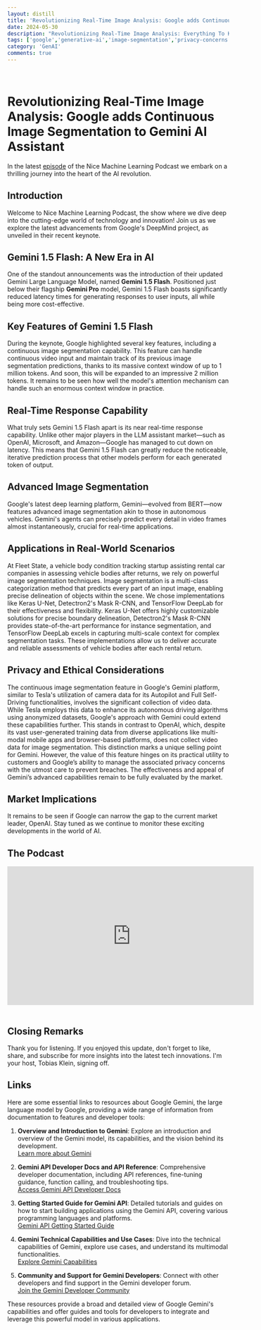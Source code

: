 ```yaml
---
layout: distill
title: 'Revolutionizing Real-Time Image Analysis: Google adds Continuous Image Segmenation to Gemini AI Assistant'
date: 2024-05-30
description: "Revolutionizing Real-Time Image Analysis: Everything To Know about Google's Gemini 1.5 Flash!"
tags: ['google','generative-ai','image-segmentation','privacy-concerns', 'massive-context-window']
category: 'GenAI'
comments: true
---
```


<br>

# Revolutionizing Real-Time Image Analysis: Google adds Continuous Image Segmentation to Gemini AI Assistant

In the latest [episode](#the-podcast) of the Nice Machine Learning Podcast we embark on a thrilling journey into the heart of the AI revolution.

## Introduction

Welcome to Nice Machine Learning Podcast, the show where we dive deep into the cutting-edge world of technology and innovation! Join us as we explore the latest advancements from Google's DeepMind project, as unveiled in their recent keynote.

## Gemini 1.5 Flash: A New Era in AI

One of the standout announcements was the introduction of their updated Gemini Large Language Model, named **Gemini 1.5 Flash**. Positioned just below their flagship **Gemini Pro** model, Gemini 1.5 Flash boasts significantly reduced latency times for generating responses to user inputs, all while being more cost-effective.

## Key Features of Gemini 1.5 Flash

During the keynote, Google highlighted several key features, including a continuous image segmentation capability. This feature can handle continuous video input and maintain track of its previous image segmentation predictions, thanks to its massive context window of up to 1 million tokens. And soon, this will be expanded to an impressive 2 million tokens. It remains to be seen how well the model's attention mechanism can handle such an enormous context window in practice.

## Real-Time Response Capability

What truly sets Gemini 1.5 Flash apart is its near real-time response capability. Unlike other major players in the LLM assistant market—such as OpenAI, Microsoft, and Amazon—Google has managed to cut down on latency. This means that Gemini 1.5 Flash can greatly reduce the noticeable, iterative prediction process that other models perform for each generated token of output.

## Advanced Image Segmentation

Google's latest deep learning platform, Gemini—evolved from BERT—now features advanced image segmentation akin to those in autonomous vehicles. Gemini's agents can precisely predict every detail in video frames almost instantaneously, crucial for real-time applications.

## Applications in Real-World Scenarios

At Fleet State, a vehicle body condition tracking startup assisting rental car companies in assessing vehicle bodies after returns, we rely on powerful image segmentation techniques. Image segmentation is a multi-class categorization method that predicts every part of an input image, enabling precise delineation of objects within the scene. We chose implementations like Keras U-Net, Detectron2's Mask R-CNN, and TensorFlow DeepLab for their effectiveness and flexibility. Keras U-Net offers highly customizable solutions for precise boundary delineation, Detectron2's Mask R-CNN provides state-of-the-art performance for instance segmentation, and TensorFlow DeepLab excels in capturing multi-scale context for complex segmentation tasks. These implementations allow us to deliver accurate and reliable assessments of vehicle bodies after each rental return.

## Privacy and Ethical Considerations

The continuous image segmentation feature in Google's Gemini platform, similar to Tesla's utilization of camera data for its Autopilot and Full Self-Driving functionalities, involves the significant collection of video data. While Tesla employs this data to enhance its autonomous driving algorithms using anonymized datasets, Google's approach with Gemini could extend these capabilities further. This stands in contrast to OpenAI, which, despite its vast user-generated training data from diverse applications like multi-modal mobile apps and browser-based platforms, does not collect video data for image segmentation. This distinction marks a unique selling point for Gemini. However, the value of this feature hinges on its practical utility to customers and Google’s ability to manage the associated privacy concerns with the utmost care to prevent breaches. The effectiveness and appeal of Gemini’s advanced capabilities remain to be fully evaluated by the market.

## Market Implications

It remains to be seen if Google can narrow the gap to the current market leader, OpenAI. Stay tuned as we continue to monitor these exciting developments in the world of AI.

## The Podcast

<iframe width="560" height="315" src="https://www.youtube.com/embed/u1rU_fDe-pc?si=5Stpaq-iMGKMopTx" title="YouTube video player" frameborder="0" allow="accelerometer; autoplay; clipboard-write; encrypted-media; gyroscope; picture-in-picture; web-share" referrerpolicy="strict-origin-when-cross-origin" allowfullscreen></iframe>

<br>
<br>

## Closing Remarks

Thank you for listening. If you enjoyed this update, don't forget to like, share, and subscribe for more insights into the latest tech innovations. I'm your host, Tobias Klein, signing off.

## Links

Here are some essential links to resources about Google Gemini, the large language model by Google, providing a wide range of information from documentation to features and developer tools:

1. **Overview and Introduction to Gemini**: Explore an introduction and overview of the Gemini model, its capabilities, and the vision behind its development.  
   [Learn more about Gemini](https://blog.google/products/search/introducing-gemini/)

2. **Gemini API Developer Docs and API Reference**: Comprehensive developer documentation, including API references, fine-tuning guidance, function calling, and troubleshooting tips.  
   [Access Gemini API Developer Docs](https://ai.google.dev/products/gemini/docs)

3. **Getting Started Guide for Gemini API**: Detailed tutorials and guides on how to start building applications using the Gemini API, covering various programming languages and platforms.  
   [Gemini API Getting Started Guide](https://ai.google.dev/products/gemini/start)

4. **Gemini Technical Capabilities and Use Cases**: Dive into the technical capabilities of Gemini, explore use cases, and understand its multimodal functionalities.  
   [Explore Gemini Capabilities](https://ai.google.dev/products/gemini/capabilities)

5. **Community and Support for Gemini Developers**: Connect with other developers and find support in the Gemini developer forum.  
   [Join the Gemini Developer Community](https://discuss.ai.google.dev/category/gemini)

These resources provide a broad and detailed view of Google Gemini's capabilities and offer guides and tools for developers to integrate and leverage this powerful model in various applications.
